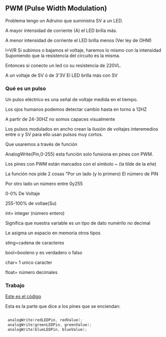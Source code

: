 ## PWM (Pulse Width Modulation)

Problema tengo un Adruino que suministra SV a un LED.

A mayor intensidad de corriente (A) el LED brilla más.

A menor intensidad de corriente el LED brilla menos (Ver ley de OHM)

I=V/R Si subimos o bajamos el voltaje, haremos lo mismo con la intensidad 
Suponiendo que la resistencia del circuito es la misma. 

Entonces si conecto un led co su resistencia de 220VL.

A un voltaje de SV ó de 3'3V
El LED brilla más con SV 

### Qué es un pulso

Un pulso eléctrico es una señal de voltaje medida en el tiempo.

Los ojos humanos podemos detectar cambio hasta en torno a 12HZ

A partir de 24-30HZ no somos capaces visualmente

Los pulsos modulados en ancho crean la ilusión de voltajes interemedios entre o y SV para ello usan pulsos muy cortos.

Que usaremos a través de función

AnalogWrite(Pin,0-255) esta función solo funsiona en pines con PWM.

Los pines con PWM están marcados con el símbolo ~ (la tilde de la eñe)

La función nos pide 2 cosas "Por un lado (y lo primero) El número de PIN

Por otro lado un número entre 0y255

0-0% De Voltaje 

255-100% de voltae(Su)

int= integer
(número entero)

Significa que nuestra variable es un tipo de dato numérilo no decimal

Le asigma un espacio en memoria otros tipos

sting=cadena de caracteres 

bool=booleno y es verdadero o falso

char= 1 unico caracter

float= número decimales

### Trabajo

[Este es el código](https://github.com/VitasB/ARDUINO-1/blob/main/lampara_de_varios_colores.ino)

Esta es la parte que dice a los pines que se enciendan:

```C++

 analogWrite(redLEDPin, redValue);
 analogWrite(greenLEDPin, greenValue);
 analogWrite(blueLEDPin, blueValue);
 
```
